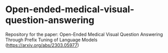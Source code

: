 # Open-ended-medical-visual-question-answering
Repository for the paper: Open-Ended Medical Visual Question Answering Through Prefix Tuning of Language Models (https://arxiv.org/abs/2303.05977)

